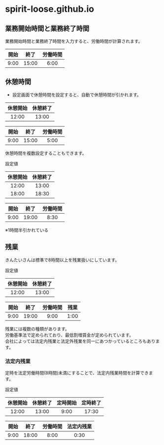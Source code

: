 # spirit-loose.github.io

## 業務開始時間と業務終了時間

 業務開始時間と業務終了時間を入力すると、労働時間が計算されます。

|  開始  |  終了  | 労働時間 | 
| :----: | :----: | :----: | 
|  9:00  |  15:00  | 6:00 | 

## 休憩時間

* 設定画面で休憩時間を設定すると、自動で休憩時間が引かれます。

|  休憩開始  |  休憩終了 | 
| :----: | :----: | 
|  12:00  |  13:00  |

|  開始  |  終了  | 労働時間 
| :----: | :----: | :----: | 
|  9:00  |  15:00  | 5:00 |

休憩時間を複数設定することもできます。

設定値

|  休憩開始  |  休憩終了  |
| :----: | :----: | 
|  12:00  |  13:00  |
|  18:00  |  18:30  |

|  開始  |  終了  | 労働時間 
| :----: | :----: | :----: | 
|  9:00  |  19:00  | 8:30 |

※1時間半引かれている

## 残業

きんたいさんは標準で8時間以上を残業扱いにしています。

設定値

|  休憩開始  |  休憩終了  |
| :----: | :----: | 
|  12:00  |  13:00  |

|  開始  |  終了  | 労働時間 | 残業 |
| :----: | :----: | :----: | :----: |
|  9:00  |  19:00  | 9:00 | 1:00 |

残業には複数の種類があります。   
労働基準法で定められており、最低割増賃金が定められています。  
会社によっては法定内残業と法定外残業を同一にあつかっているところもあります。  

### 法定内残業

定時を法定労働時間(8時間)未満にすることで、法定内残業時間を計算できます。

設定値

|  休憩開始  |  休憩終了  |  定時開始  |  定時終了  
| :----: | :----: | :----: | :----: | 
|  12:00  |  13:00  |  9:00  |  17:30 | 


|  開始  |  終了  | 労働時間 | 法定内残業 |
| :----: | :----: | :----: | :----: |
|  9:00  |  18:00  | 8:00 | 0:30 |
